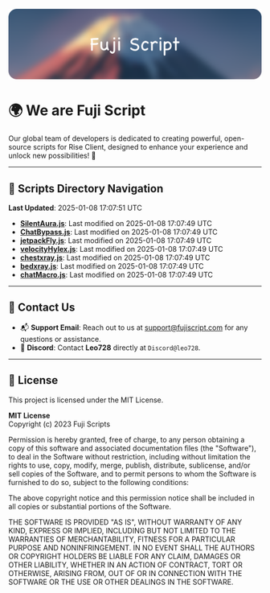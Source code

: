 ![Banner](.github/b.webp)

# 🌍 **We are Fuji Script**

Our global team of developers is dedicated to creating powerful, open-source scripts for Rise Client, designed to enhance your experience and unlock new possibilities! 🌟

---
<!-- SCRIPTS_NAVIGATION_START -->
## 📂 **Scripts Directory Navigation**

**Last Updated**: 2025-01-08 17:07:51 UTC

- **[SilentAura.js](scripts/SilentAura.js)**: Last modified on 2025-01-08 17:07:49 UTC
- **[ChatBypass.js](scripts/ChatBypass.js)**: Last modified on 2025-01-08 17:07:49 UTC
- **[jetpackFly.js](scripts/jetpackFly.js)**: Last modified on 2025-01-08 17:07:49 UTC
- **[velocityHylex.js](scripts/velocityHylex.js)**: Last modified on 2025-01-08 17:07:49 UTC
- **[chestxray.js](scripts/chestxray.js)**: Last modified on 2025-01-08 17:07:49 UTC
- **[bedxray.js](scripts/bedxray.js)**: Last modified on 2025-01-08 17:07:49 UTC
- **[chatMacro.js](scripts/chatMacro.js)**: Last modified on 2025-01-08 17:07:49 UTC

<!-- SCRIPTS_NAVIGATION_END -->

---

## 💬 **Contact Us**  
- 📬 **Support Email**: Reach out to us at [support@fujiscript.com](mailto:support@fujiscript.com) for any questions or assistance.  
- 💬 **Discord**: Contact **Leo728** directly at `Discord@leo728`.

---

## 📜 **License**

This project is licensed under the MIT License.  

**MIT License**  
Copyright (c) 2023 Fuji Scripts  

Permission is hereby granted, free of charge, to any person obtaining a copy of this software and associated documentation files (the "Software"), to deal in the Software without restriction, including without limitation the rights to use, copy, modify, merge, publish, distribute, sublicense, and/or sell copies of the Software, and to permit persons to whom the Software is furnished to do so, subject to the following conditions:  

The above copyright notice and this permission notice shall be included in all copies or substantial portions of the Software.  

THE SOFTWARE IS PROVIDED "AS IS", WITHOUT WARRANTY OF ANY KIND, EXPRESS OR IMPLIED, INCLUDING BUT NOT LIMITED TO THE WARRANTIES OF MERCHANTABILITY, FITNESS FOR A PARTICULAR PURPOSE AND NONINFRINGEMENT. IN NO EVENT SHALL THE AUTHORS OR COPYRIGHT HOLDERS BE LIABLE FOR ANY CLAIM, DAMAGES OR OTHER LIABILITY, WHETHER IN AN ACTION OF CONTRACT, TORT OR OTHERWISE, ARISING FROM, OUT OF OR IN CONNECTION WITH THE SOFTWARE OR THE USE OR OTHER DEALINGS IN THE SOFTWARE.  
